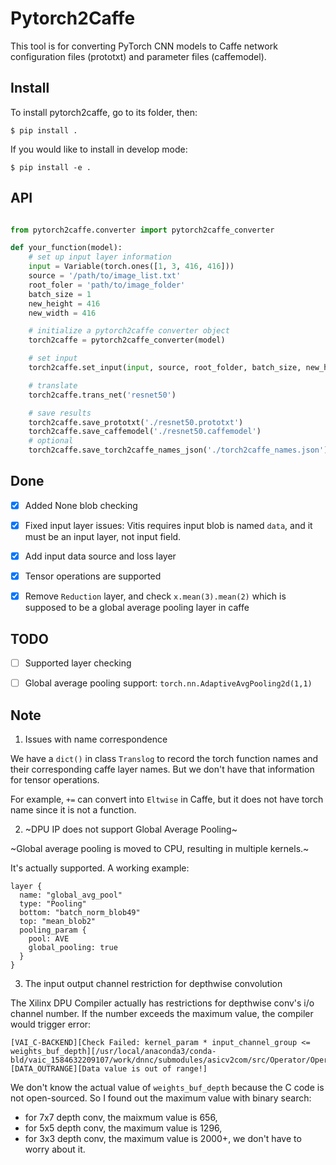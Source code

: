 # Pytorch2Caffe

This tool is for converting PyTorch CNN models to Caffe network configuration files (prototxt) and parameter files (caffemodel).

## Install

To install pytorch2caffe, go to its folder, then:
```
$ pip install .
```
If you would like to install in develop mode:
```
$ pip install -e .
```

## API

```python

from pytorch2caffe.converter import pytorch2caffe_converter

def your_function(model):
    # set up input layer information
    input = Variable(torch.ones([1, 3, 416, 416]))
    source = '/path/to/image_list.txt'
    root_foler = 'path/to/image_folder'
    batch_size = 1
    new_height = 416
    new_width = 416

    # initialize a pytorch2caffe converter object
    torch2caffe = pytorch2caffe_converter(model)

    # set input
    torch2caffe.set_input(input, source, root_folder, batch_size, new_height, new_width)

    # translate 
    torch2caffe.trans_net('resnet50')

    # save results
    torch2caffe.save_prototxt('./resnet50.prototxt')
    torch2caffe.save_caffemodel('./resnet50.caffemodel')
    # optional
    torch2caffe.save_torch2caffe_names_json('./torch2caffe_names.json')

```

## Done

- [x]  Added None blob checking

- [x] Fixed input layer issues: Vitis requires input blob is named `data`, and it must be an input layer, not input field.

- [x] Add input data source and loss layer

- [x] Tensor operations are supported

- [x] Remove `Reduction` layer, and check `x.mean(3).mean(2)` which is supposed to be a global average pooling layer in caffe

## TODO


- [ ] Supported layer checking

- [ ] Global average pooling support: `torch.nn.AdaptiveAvgPooling2d(1,1)`



## Note

1. Issues with name correspondence

We have a `dict()` in class `Translog` to record the torch function names and their corresponding caffe layer names. But we don't have that information for tensor operations. 

For example, `+=` can convert into `Eltwise` in Caffe, but it does not have torch name since it is not a function.

2. ~DPU IP does not support Global Average Pooling~

~Global average pooling is moved to CPU, resulting in multiple kernels.~

It's actually supported. A working example:
```prototxt
layer {
  name: "global_avg_pool"
  type: "Pooling"
  bottom: "batch_norm_blob49"
  top: "mean_blob2"
  pooling_param {
    pool: AVE
    global_pooling: true
  }
}
```

3. The input output channel restriction for depthwise convolution

The Xilinx DPU Compiler actually has restrictions for depthwise conv's i/o channel number. If the number exceeds the maximum value, the compiler would trigger error:
```
[VAI_C-BACKEND][Check Failed: kernel_param * input_channel_group <= weights_buf_depth][/usr/local/anaconda3/conda-bld/vaic_1584632209107/work/dnnc/submodules/asicv2com/src/Operator/OperatorDptConv.cpp:31][DATA_OUTRANGE][Data value is out of range!] 
```
We don't know the actual value of `weights_buf_depth` because the C code is not open-sourced.
So I found out the maximum value with binary search:
- for 7x7 depth conv, the maixmum value is 656,
- for 5x5 depth conv, the maximum value is 1296,
- for 3x3 depth conv, the maximum value is 2000+, we don't have to worry about it.
